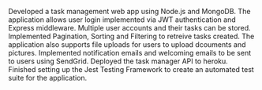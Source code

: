 Developed a task management web app using Node.js and MongoDB. 
The application allows user login implemented via JWT authentication and Express middleware.
Multiple user accounts and their tasks can be stored. 
Implemented Pagination, Sorting and Filtering to retreive tasks created. 
The application also supports file uploads for users to upload dcouments and pictures.
Implemented notification emails and welcoming emails to be sent to users using SendGrid.
Deployed the task manager API to heroku.
Finished setting up the Jest Testing Framework to create an automated test suite for the application.
